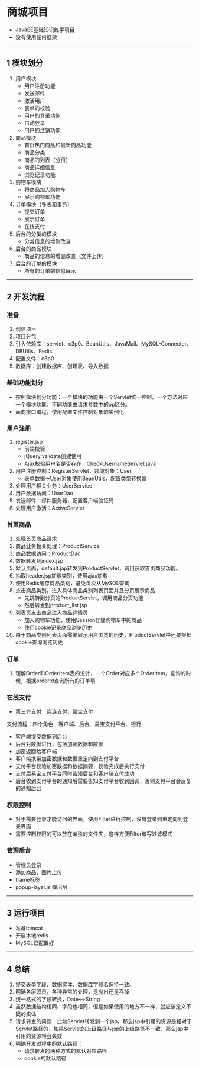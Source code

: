 # 商城项目

- JavaEE基础知识练手项目
- 没有使用任何框架

---
##  1 模块划分

1. 用户模块
    - 用户注册功能
    - 发送邮件
    - 激活用户
    - 表单的校验
    - 用户的登录功能
    - 自动登录
    - 用户的注销功能
2. 商品模块
   - 首页热门商品和最新商品功能
   - 商品分类
   - 商品的列表（分页）
   - 商品详细信息
   - 浏览记录功能
3. 购物车模块
    - 将商品加入购物车
    - 展示购物车功能
4. 订单模块（多表和事务）
    - 提交订单
    - 展示订单
    - 在线支付
5. 后台的分类的模块
    - 分类信息的增删改查
6. 后台的商品模块
    - 商品的信息的增删改查（文件上传）
7. 后台的订单的模块
    - 所有的订单的信息展示

---
## 2 开发流程

### 准备

1. 创建项目
2. 项目分包
3. 引入依赖库：servlet、c3p0、BeanUtils、JavaMail、MySQL-Connector、DBUtils、Redis
4. 配置文件：c3p0
5. 数据库：创建数据库、创建表、导入数据

### 基础功能划分

- 按照模块划分功能：一个模块的功能由一个Servlet统一控制，一个方法对应一个模块功能，不同功能由请求参数中的op区分。
- 面向接口编程，使用配置文件控制对象的实例化


### 用户注册

1. register.jsp
    - 前端校验
    - jQuery.validate创建使用
    - Ajax校验用户名是否存在，CheckUsernameServlet.java
2. 用户注册控制：RegisterServlet，领域对象：User
    - 表单数据->User对象使用BeanUtils，配置类型转换器
3. 处理用户相关业务：UserService
4. 用户数据访问：UserDao
5. 发送邮件：邮件服务器，配置客户端验证码
6. 处理用户激活：ActiveServlet

### 首页商品

1. 处理首页商品请求
2. 商品业务相关处理：ProductService
3. 商品数据访问：ProductDao
4. 数据转发到index.jsp
5. 默认页面，default.jap转发到ProductServlet，调用获取首页商品功能。
6. 抽取header.jsp加载类别，使用ajax加载
7. 使用Redis缓存商品类别，避免每次从MySQL查询
8. 点击商品类别，进入具体商品类别列表页面并且分页展示商品
    - 先跳转到分页的ProductServlet，调用商品分页功能
    - 然后转发到product_list.jsp
9. 列表页点击商品进入商品详情页
    - 加入购物车功能，使用Session存储购物车中的商品
    - 使用cookie记录商品浏览历史
10. 由于商品类别列表页面需要展示用户浏览的历史，ProductServlet中还要根据cookie查询浏览历史

###  订单

1. 理解Order和OrderItem表的设计，一个Order对应多个OrderItem，查询的时候，根据orderId查询所有的订单项

### 在线支付

- 第三方支付：连连支付、易宝支付

支付流程：四个角色：客户端、后台、易宝支付平台、银行

- 客户端提交数据到后台
- 后台对数据进行，包括加密数据和数据
- 加密返回给客户端
- 客户端携带加密数据和数据重定向到支付平台
- 支付平台校验加密数据和数据摘要，校验完成后执行支付
- 支付后易宝支付平台同时告知后台和客户端支付成功
- 后台收到支付平台的通知后需要告知支付平台收到回调，否则支付平台会反复的通知后台

### 权限控制

- 对于需要登录才能访问的界面，使用Filter进行控制，没有登录则重定向到登录界面
- 需要控制权限的可以放在单独的文件夹，这样方便Filter编写过滤模式

### 管理后台

- 管理员登录
- 添加商品、图片上传
- frame标签
- popup-layer.js 弹出层

---
##  3 运行项目

- 准备tomcat
- 开启本地redis
- MySQL已配置好

---
## 4 总结

1. 提交表单字段、数据实体、数据库字段名保持一致。
2. 明确各层职责，各种异常的处理，是抛出还是吞掉
3. 统一格式的字段转换，Date<->String
4. 虽然数据结构相同、字段也相同，但是如果使用的地方不一样，就应该定义不同的实体
5. 请求转发的问题：比如Servlet转发到一个jsp，那么jsp中引用的资源是相对于Servlet路径的，如果Servlet的上级路径与jsp的上级路径不一致，那么jsp中引用的资源将会失效
6. 明确开发过程中的默认路径：
    - 请求转发的两种方式的默认对应路径
    - cookie的默认路径